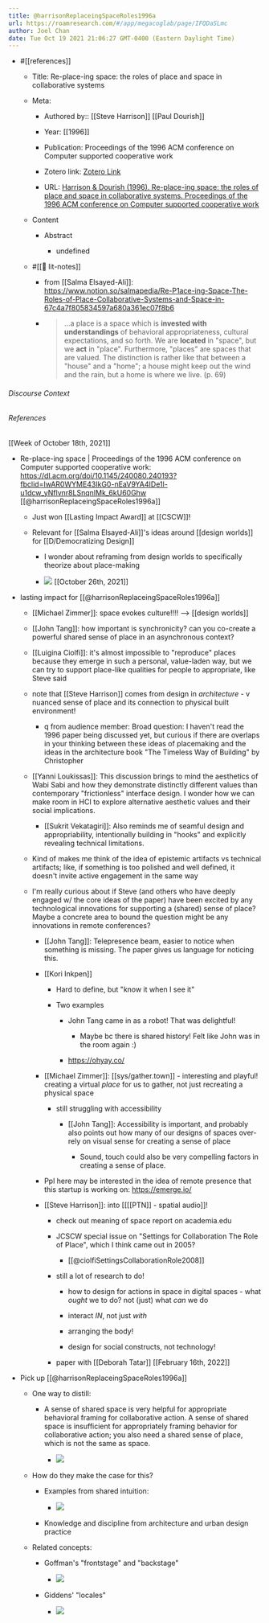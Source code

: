 ```yaml
---
title: @harrisonReplaceingSpaceRoles1996a
url: https://roamresearch.com/#/app/megacoglab/page/IFQDaSLmc
author: Joel Chan
date: Tue Oct 19 2021 21:06:27 GMT-0400 (Eastern Daylight Time)
---
```


- #[[references]]

    - Title: Re-place-ing space: the roles of place and space in collaborative systems

    - Meta:

        - Authored by:: [[Steve Harrison]] [[Paul Dourish]]

        - Year: [[1996]]

        - Publication: Proceedings of the 1996 ACM conference on Computer supported cooperative work

        - Zotero link: [Zotero Link](zotero://select/items/7_YWNZ97QQ)

        - URL: [Harrison & Dourish (1996). Re-place-ing space: the roles of place and space in collaborative systems. Proceedings of the 1996 ACM conference on Computer supported cooperative work](https://doi.org/10.1145/240080.240193)

    - Content

        - Abstract

            - undefined

    - #[[📝 lit-notes]]

        - from [[Salma Elsayed-Ali]]: https://www.notion.so/salmapedia/Re-P1ace-ing-Space-The-Roles-of-Place-Collaborative-Systems-and-Space-in-67c4a7f805834597a680a361ec07f8b6

        - > ...a place is a space which is __invested with understandings__ of behavioral appropriateness, cultural expectations, and so forth. We are __located__ in "space", but we __act__ in "place". Furthermore, "places" are spaces that are valued. The distinction is rather like that between a "house" and a "home"; a house might keep out the wind and the rain, but a home is where we live. (p. 69)

###### Discourse Context



###### References

[[Week of October 18th, 2021]]

- Re-place-ing space | Proceedings of the 1996 ACM conference on Computer supported cooperative work: https://dl.acm.org/doi/10.1145/240080.240193?fbclid=IwAR0WYME43IkG0-nEaV9YA4IDe1l-u1dcw_yNflvnr8LSnqnIMk_6kU60Ghw [[@harrisonReplaceingSpaceRoles1996a]]

    - Just won [[Lasting Impact Award]] at [[CSCW]]!

    - Relevant for [[Salma Elsayed-Ali]]'s ideas around [[design worlds]] for [[D/Democratizing Design]]

        - I wonder about reframing from design worlds to specifically theorize about place-making

        - ![](https://firebasestorage.googleapis.com/v0/b/firescript-577a2.appspot.com/o/imgs%2Fapp%2Fmegacoglab%2F57SC6OUQcN.png?alt=media&token=2113ba0f-87db-4a66-8326-9d4287210454)
[[October 26th, 2021]]

- lasting impact for [[@harrisonReplaceingSpaceRoles1996a]]

    - [[Michael Zimmer]]: space evokes culture!!!! --> [[design worlds]]

    - [[John Tang]]: how important is synchronicity? can you co-create a powerful shared sense of place in an asynchronous context?

    - [[Luigina Ciolfi]]: it's almost impossible to "reproduce" places because they emerge in such a personal, value-laden way, but we can try to support place-like qualities for people to appropriate, like Steve said

    - note that [[Steve Harrison]] comes from design in *architecture* - v nuanced sense of place and its connection to physical built environment!

        - q from audience member: Broad question: I haven't read the 1996 paper being discussed yet, but curious if there are overlaps in your thinking between these ideas of placemaking and the ideas in the architecture book "The Timeless Way of Building" by Christopher

    - [[Yanni Loukissas]]: This discussion brings to mind the aesthetics of Wabi Sabi and how they demonstrate distinctly different values than contemporary "frictionless" interface design. I wonder how we can make room in HCI to explore alternative aesthetic values and their social implications.

        - [[Sukrit Vekatagiri]]: Also reminds me of seamful design and appropriability, intentionally building in "hooks" and explicitly revealing technical limitations.

    - Kind of makes me think of the idea of epistemic artifacts vs technical artifacts; like, if something is too polished and well defined, it doesn't invite active engagement in the same way

    - I'm really curious about if Steve (and others who have deeply engaged w/ the core ideas of the paper) have been excited by any technological innovations for supporting a (shared) sense of place? Maybe a concrete area to bound the question might be any innovations in remote conferences?

        - [[John Tang]]: Telepresence beam, easier to notice when something is missing. The paper gives us language for noticing this.

        - [[Kori Inkpen]]

            - Hard to define, but "know it when I see it"

            - Two examples

                - John Tang came in as a robot! That was delightful!

                    - Maybe bc there is shared history! Felt like John was in the room again :)

                - https://ohyay.co/

        - [[Michael Zimmer]]: [[sys/gather.town]] - interesting and playful! creating a virtual *place* for us to gather, not just recreating a physical space

            - still struggling with accessibility

                - [[John Tang]]: Accessibility is important, and probably also points out how many of our designs of spaces over-rely on visual sense for creating a sense of place

                    - Sound, touch could also be very compelling factors in creating a sense of place.

        - Ppl here may be interested in the idea of remote presence that this startup is working on: https://emerge.io/

        - [[Steve Harrison]]: into [[[[PTN]] - spatial audio]]!

            - check out meaning of space report on academia.edu

            - JCSCW special issue on "Settings for Collaboration The Role of Place", which I think came out in 2005?

                - [[@ciolfiSettingsCollaborationRole2008]]

            - still a lot of research to do!

                - how to design for actions in space in digital spaces - what *ought* we to do? not (just) what *can* we do

                - interact *IN*, not just *with*

                - arranging the body!

                - design for social constructs, not technology!

            - paper with [[Deborah Tatar]]
[[February 16th, 2022]]

- Pick up [[@harrisonReplaceingSpaceRoles1996a]]

    - One way to distill:

        - A sense of shared space is very helpful for appropriate behavioral framing for collaborative action. A sense of shared space is insufficient for appropriately framing behavior for collaborative action; you also need a shared sense of place, which is not the same as space.

            - ![](https://firebasestorage.googleapis.com/v0/b/firescript-577a2.appspot.com/o/imgs%2Fapp%2Fmegacoglab%2FEK6VMbzIEj.png?alt=media&token=31f6658c-87e6-41a8-95c1-c31a56ab8141)

    - How do they make the case for this?

        - Examples from shared intuition:

            - ![](https://firebasestorage.googleapis.com/v0/b/firescript-577a2.appspot.com/o/imgs%2Fapp%2Fmegacoglab%2FIu-yZRvPhH.png?alt=media&token=9fae835d-530a-4a19-83e3-e8f8796f9c77)

        - Knowledge and discipline from architecture and urban design practice

    - Related concepts:

        - Goffman's "frontstage" and "backstage"

            - ![](https://firebasestorage.googleapis.com/v0/b/firescript-577a2.appspot.com/o/imgs%2Fapp%2Fmegacoglab%2Fe8n-7s1X67.png?alt=media&token=50c791c7-e3a1-4844-bc0a-c8920a83bade)

        - Giddens' "locales"

            - ![](https://firebasestorage.googleapis.com/v0/b/firescript-577a2.appspot.com/o/imgs%2Fapp%2Fmegacoglab%2FNgApBftmEb.png?alt=media&token=47819502-9c0f-4ff8-a5af-ab0f2d1941ab)
